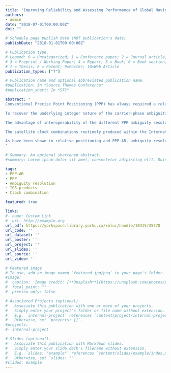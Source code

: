 ```yaml
---
title: "Improving Reliability and Assessing Performance of Global Navigation Satellite System Precise Point Positioning Ambiguity Resolution"
authors:
- admin
date: "2018-07-01T00:00:00Z"
doi: ""

# Schedule page publish date (NOT publication's date).
publishDate: "2018-01-01T00:00:00Z"

# Publication type.
# Legend: 0 = Uncategorized; 1 = Conference paper; 2 = Journal article;
# 3 = Preprint / Working Paper; 4 = Report; 5 = Book; 6 = Book section;
# 7 = Thesis; 8 = Patent; 9=Poster; 10=Web Article
publication_types: ["7"]

# Publication name and optional abbreviated publication name.
#publication: In *Source Themes Conference*
#publication_short: In *STC*

abstract: "
Conventional Precise Point Positioning (PPP) has always required a relatively long initialization period (few tens of minutes at least) for the carrier-phase ambiguities to converge to constant values and for the solution to reach its optimal precision. The classical PPP convergence period is primarily caused by the estimation of the carrier-phase ambiguity from the relatively noisy pseudoranges and the estimation of atmospheric delay. If the underlying integer nature of the ambiguity is known, it can be resolved, thereby reducing the convergence time of conventional PPP. 

To recover the underlying integer nature of the carrier-phase ambiguities, different strategies for mitigating the satellite and receiver dependent equipment delays have been developed, and products made publicly available to enable ambiguity resolution without any baseline restrictions. There has been limited research within the scope of interoperability of the products, combining the products to improve reliability and assessment of ambiguity resolution within the scope of being an integrity indicator. This study seeks to develop strategies to enable each of these and examine their feasibility.

The advantage of interoperability of the different PPP ambiguity resolution (PPP-AR) products would be to permit the PPP user to transform independently generated PPP-AR products to obtain multiple fixed solutions of comparable precision and accuracy. The ability to provide multiple solutions would increase the reliability of the solution for, e.g., real-time processing: if there were an outage in the generation of the PPP-AR products, the user could instantly switch streams to a different provider. 

The satellite clock combinations routinely produced within the International GNSS Service (IGS) currently disregard that analysis centers (ACs) provide products which enable ambiguity resolution. Users have been expected to choose either an IGS product which is a combined product from multiple ACs or select an individual AC solution which provides products that enable PPP-AR. The goal of the novel research presented was to develop and test a robust satellite clock combination preserving the integer nature of the carrier-phase ambiguities at the user end. mm-level differences were noted, which was expected as the strength lies mainly in its reliability and stable median performance and the combined product is better than or equivalent to any single ACs product in the combination process.

As have been shown in relative positioning and PPP-AR, ambiguity resolution is critical for enabling cm-level positioning. However, what if specifications where at the few dm-level, such as 10 cm and 20 cm horizontal what role does ambiguity resolution play? The role of ambiguity resolution relies primarily on what are the user specifications. If the user specifications are at the few cm-level, ambiguity resolution is an asset as it improves convergence and solution stability. Whereas, if the users specification is at the few dm-level, ambiguity resolution offers limited improvement over the float solution. If the user has the resources to perform ambiguity resolution, even when the specifications are at the few dm-level, it should be utilized.
"

# Summary. An optional shortened abstract.
#summary: Lorem ipsum dolor sit amet, consectetur adipiscing elit. Duis posuere tellus ac convallis placerat. Proin tincidunt magna sed ex sollicitudin condimentum.

tags:
- PPP-AR
- PPP
- Ambiguity resolution
- IGS products
- Clock combination

featured: true

links:
#- name: Custom Link
#  url: http://example.org
url_pdf: https://yorkspace.library.yorku.ca/xmlui/handle/10315/35570
url_code: ''
url_dataset: ''
url_poster: ''
url_project: ''
url_slides: ''
url_source: ''
url_video: ''

# Featured image
# To use, add an image named `featured.jpg/png` to your page's folder. 
#image:
#  caption: 'Image credit: [**Unsplash**](https://unsplash.com/photos/pLCdAaMFLTE)'
#  focal_point: ""
#  preview_only: false

# Associated Projects (optional).
#   Associate this publication with one or more of your projects.
#   Simply enter your project's folder or file name without extension.
#   E.g. `internal-project` references `content/project/internal-project/index.md`.
#   Otherwise, set `projects: []`.
#projects:
#- internal-project

# Slides (optional).
#   Associate this publication with Markdown slides.
#   Simply enter your slide deck's filename without extension.
#   E.g. `slides: "example"` references `content/slides/example/index.md`.
#   Otherwise, set `slides: ""`.
#slides: example
---
```


